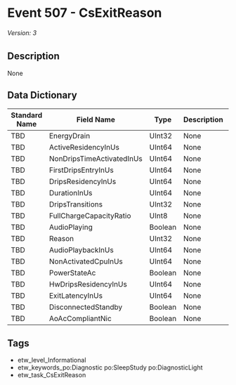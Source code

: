 # Event 507 - CsExitReason
###### Version: 3

## Description
None

## Data Dictionary
|Standard Name|Field Name|Type|Description|Sample Value|
|---|---|---|---|---|
|TBD|EnergyDrain|UInt32|None|`None`|
|TBD|ActiveResidencyInUs|UInt64|None|`None`|
|TBD|NonDripsTimeActivatedInUs|UInt64|None|`None`|
|TBD|FirstDripsEntryInUs|UInt64|None|`None`|
|TBD|DripsResidencyInUs|UInt64|None|`None`|
|TBD|DurationInUs|UInt64|None|`None`|
|TBD|DripsTransitions|UInt32|None|`None`|
|TBD|FullChargeCapacityRatio|UInt8|None|`None`|
|TBD|AudioPlaying|Boolean|None|`None`|
|TBD|Reason|UInt32|None|`None`|
|TBD|AudioPlaybackInUs|UInt64|None|`None`|
|TBD|NonActivatedCpuInUs|UInt64|None|`None`|
|TBD|PowerStateAc|Boolean|None|`None`|
|TBD|HwDripsResidencyInUs|UInt64|None|`None`|
|TBD|ExitLatencyInUs|UInt64|None|`None`|
|TBD|DisconnectedStandby|Boolean|None|`None`|
|TBD|AoAcCompliantNic|Boolean|None|`None`|

## Tags
* etw_level_Informational
* etw_keywords_po:Diagnostic po:SleepStudy po:DiagnosticLight
* etw_task_CsExitReason